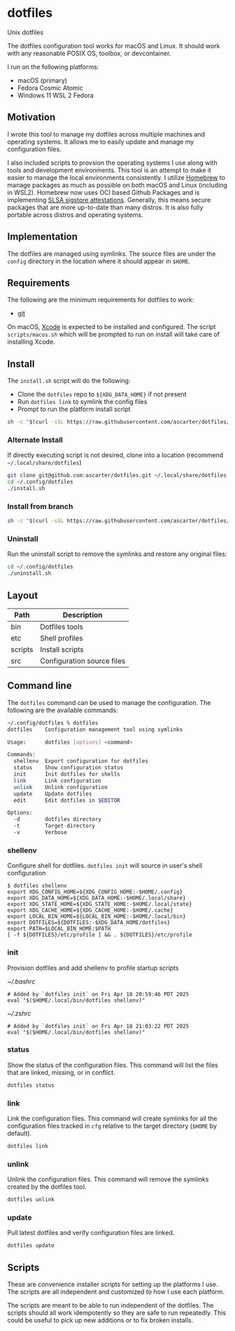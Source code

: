# dotfiles

Unix dotfiles

The dotfiles configuration tool works for macOS and Linux.
It should work with any reasonable POSIX OS, toolbox, or devcontainer.

I run on the following platforms:

* macOS (primary)
* Fedora Cosmic Atomic
* Windows 11 WSL 2 Fedora

## Motivation

I wrote this tool to manage my dotfiles across multiple machines and operating systems.
It allows me to easily update and manage my configuration files.

I also included scripts to provsion the operating systems I use along with tools and development environments.
This tool is an attempt to make it easier to manage the local environments consistently.
I utilize [Homebrew][] to manage packages as much as possible on both
macOS and Linux (including in WSL2). Homebrew now uses OCI based Github Packages and is
implementing [SLSA sigstore attestations][SLSA]. Generally, this means secure packages
that are more up-to-date than many distros. It is also fully portable across distros
and operating systems.

[homebrew]: https://brew.sh
[SLSA]: https://openssf.org/blog/2023/11/06/alpha-omega-grant-to-help-homebrew-reach-slsa-build-level-2/?ref=ypsidanger.com

## Implementation

The dotfiles are managed using symlinks. The source files are under the `config` directory in the location where it should appear in `$HOME`.

## Requirements

The following are the minimum requirements for dotfiles to work:

- [git][]

On macOS, [Xcode][] is expected to be installed and configured.
The script `scripts/macos.sh` which will be prompted to run on install will
take care of installing Xcode.

[git]: https://git-scm.com/
[Xcode]: https://itunes.apple.com/us/app/xcode/id497799835?mt=12

## Install

The `install.sh` script will do the following:
* Clone the `dotfiles` repo to `${XDG_DATA_HOME}` if not present
* Run `dotfiles link` to symlink the config files
* Prompt to run the platform install script

```sh
sh -c "$(curl -sSL https://raw.githubusercontent.com/ascarter/dotfiles/main/install.sh)"
```

### Alternate Install

If directly executing script is not desired, clone into a location (recommend `~/.local/share/dotfiles`)

```sh
git clone git@github.com:ascarter/dotfiles.git ~/.local/share/dotfiles
cd ~/.config/dotfiles
./install.sh
```

### Install from branch

```sh
sh -c "$(curl -sSL https://raw.githubusercontent.com/ascarter/dotfiles/main/install.sh)" -s -- -b <branch>
```

### Uninstall

Run the uninstall script to remove the symlinks and restore any original files:

```sh
cd ~/.config/dotfiles
./uninstall.sh
```

## Layout

| Path    | Description                |
| ------- | -------------------------- |
| bin     | Dotfiles tools             |
| etc     | Shell profiles             |
| scripts | Install scripts            |
| src     | Configuration source files |

## Command line

The `dotfiles` command can be used to manage the configuration. The following are the available commands:

```sh
~/.config/dotfiles % dotfiles
dotfiles  	Configuration management tool using symlinks

Usage:    	dotfiles [options] <command>

Commands:
  shellenv  Export configuration for dotfiles
  status  	Show configuration status
  init      Init dotfiles for shells
  link    	Link configuration
  unlink  	Unlink configuration
  update    Update dotfiles
  edit      Edit dotfiles in $EDITOR

Options:
  -d      	dotfiles directory
  -t      	Target directory
  -v      	Verbose
```

### shellenv

Configure shell for dotfiles. `dotfiles init` will source in user's shell configuration

```
$ dotfiles shellenv
export XDG_CONFIG_HOME=${XDG_CONFIG_HOME:-$HOME/.config}
export XDG_DATA_HOME=${XDG_DATA_HOME:-$HOME/.local/share}
export XDG_STATE_HOME=${XDG_STATE_HOME:-$HOME/.local/state}
export XDG_CACHE_HOME=${XDG_CACHE_HOME:-$HOME/.cache}
export LOCAL_BIN_HOME=${LOCAL_BIN_HOME:-$HOME/.local/bin}
export DOTFILES=${DOTFILES:-$XDG_DATA_HOME/dotfiles}
export PATH=$LOCAL_BIN_HOME:$PATH
[ -f ${DOTFILES}/etc/profile ] && . ${DOTFILES}/etc/profile
```
### init

Provision dotfiles and add shellenv to profile startup scripts

*~/.bashrc*
```
# Added by `dotfiles init` on Fri Apr 18 20:59:46 PDT 2025
eval "$($HOME/.local/bin/dotfiles shellenv)"
```

*~/.zshrc*
```
# Added by `dotfiles init` on Fri Apr 18 21:03:22 PDT 2025
eval "$($HOME/.local/bin/dotfiles shellenv)"
```

### status

Show the status of the configuration files. This command will list the files that are linked, missing, or in conflict.

```sh
dotfiles status
```

### link

Link the configuration files. This command will create symlinks for all the configuration files tracked in `cfg` relative to the target directory (`$HOME` by default).

```sh
dotfiles link
```

### unlink

Unlink the configuration files. This command will remove the symlinks created by the dotfiles tool.

```sh
dotfiles unlink
```
### update

Pull latest dotfiles and verify configuration files are linked.

```sh
dotfiles update
```

## Scripts

These are convenience installer scripts for setting up the platforms I use.
The scripts are all independent and customized to how I use each platform.

The scripts are meant to be able to run independent of the dotfiles.
The scripts should all work idempotently so they are safe to run repeatedly.
This could be useful to pick up new additions or to fix broken installs.
